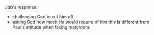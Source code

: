 Job's response:
- challenging God to cut him off
- asking God how much He would require of him
this is different from Paul's attitude when facing matyrdom.
